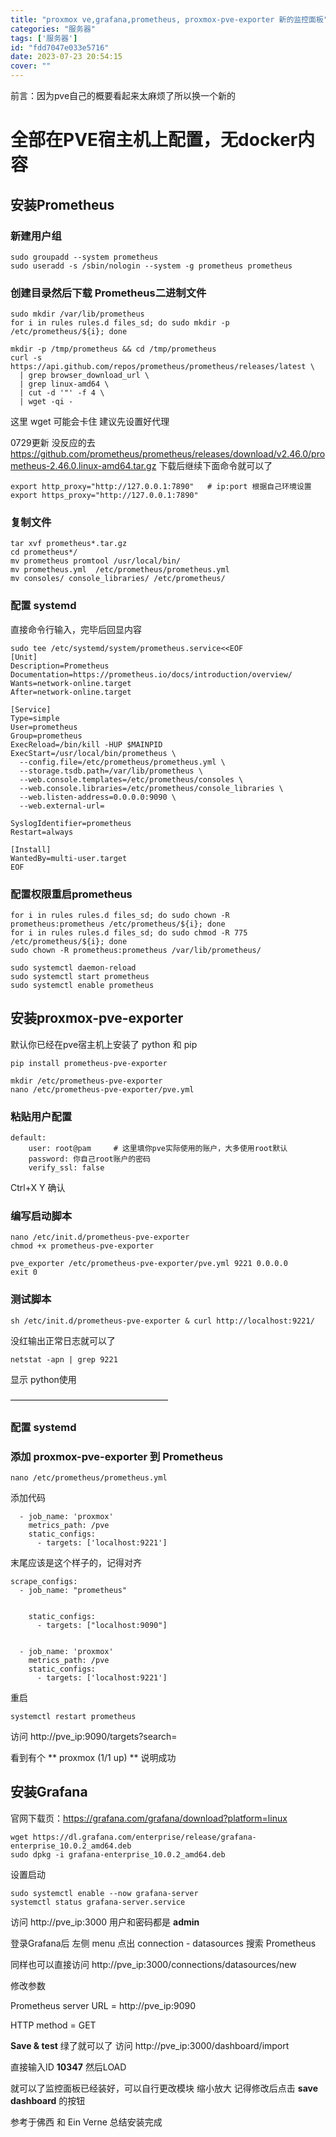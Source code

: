 ```yaml
---
title: "proxmox ve,grafana,prometheus, proxmox-pve-exporter 新的监控面板"
categories: "服务器"
tags: ['服务器']
id: "fdd7047e033e5716"
date: 2023-07-23 20:54:15
cover: ""
---
```


前言：因为pve自己的概要看起来太麻烦了所以换一个新的



# 全部在PVE宿主机上配置，无docker内容



## 安装Prometheus

### 新建用户组

```
sudo groupadd --system prometheus
sudo useradd -s /sbin/nologin --system -g prometheus prometheus
```
### 创建目录然后下载 Prometheus二进制文件

```
sudo mkdir /var/lib/prometheus
for i in rules rules.d files_sd; do sudo mkdir -p /etc/prometheus/${i}; done

mkdir -p /tmp/prometheus && cd /tmp/prometheus
curl -s https://api.github.com/repos/prometheus/prometheus/releases/latest \
  | grep browser_download_url \
  | grep linux-amd64 \
  | cut -d '"' -f 4 \
  | wget -qi -
```
这里 wget 可能会卡住  建议先设置好代理

0729更新 没反应的去 https://github.com/prometheus/prometheus/releases/download/v2.46.0/prometheus-2.46.0.linux-amd64.tar.gz
下载后继续下面命令就可以了


```
export http_proxy="http://127.0.0.1:7890"   # ip:port 根据自己环境设置
export https_proxy="http://127.0.0.1:7890"
```


### 复制文件
```
tar xvf prometheus*.tar.gz
cd prometheus*/
mv prometheus promtool /usr/local/bin/
mv prometheus.yml  /etc/prometheus/prometheus.yml
mv consoles/ console_libraries/ /etc/prometheus/
```



### 配置 systemd
直接命令行输入，完毕后回显内容

```
sudo tee /etc/systemd/system/prometheus.service<<EOF
[Unit]
Description=Prometheus
Documentation=https://prometheus.io/docs/introduction/overview/
Wants=network-online.target
After=network-online.target

[Service]
Type=simple
User=prometheus
Group=prometheus
ExecReload=/bin/kill -HUP $MAINPID
ExecStart=/usr/local/bin/prometheus \
  --config.file=/etc/prometheus/prometheus.yml \
  --storage.tsdb.path=/var/lib/prometheus \
  --web.console.templates=/etc/prometheus/consoles \
  --web.console.libraries=/etc/prometheus/console_libraries \
  --web.listen-address=0.0.0.0:9090 \
  --web.external-url=

SyslogIdentifier=prometheus
Restart=always

[Install]
WantedBy=multi-user.target
EOF
```

### 配置权限重启prometheus
```
for i in rules rules.d files_sd; do sudo chown -R prometheus:prometheus /etc/prometheus/${i}; done
for i in rules rules.d files_sd; do sudo chmod -R 775 /etc/prometheus/${i}; done
sudo chown -R prometheus:prometheus /var/lib/prometheus/

sudo systemctl daemon-reload
sudo systemctl start prometheus
sudo systemctl enable prometheus
```



## 安装proxmox-pve-exporter

默认你已经在pve宿主机上安装了 python 和 pip 

```
pip install prometheus-pve-exporter

```

```
mkdir /etc/prometheus-pve-exporter
nano /etc/prometheus-pve-exporter/pve.yml

```
### 粘贴用户配置
```
default:
	user: root@pam     # 这里填你pve实际使用的账户，大多使用root默认
	password: 你自己root账户的密码
	verify_ssl: false
```

Ctrl+X  Y 确认

### 编写启动脚本

```
nano /etc/init.d/prometheus-pve-exporter
chmod +x prometheus-pve-exporter
```
```
pve_exporter /etc/prometheus-pve-exporter/pve.yml 9221 0.0.0.0
exit 0
```

### 测试脚本
```
sh /etc/init.d/prometheus-pve-exporter & curl http://localhost:9221/
```

没红输出正常日志就可以了

```
netstat -apn | grep 9221
```
显示 python使用

——————————————————


### 配置 systemd






### 添加 proxmox-pve-exporter 到 Prometheus


```
nano /etc/prometheus/prometheus.yml
```
添加代码

```
  - job_name: 'proxmox'
    metrics_path: /pve
    static_configs:
      - targets: ['localhost:9221']

```


末尾应该是这个样子的，记得对齐

```
scrape_configs:
  - job_name: "prometheus"


    static_configs:
      - targets: ["localhost:9090"]


  - job_name: 'proxmox'
    metrics_path: /pve
    static_configs:
      - targets: ['localhost:9221']
```


重启

```
systemctl restart prometheus
```



访问 http://pve_ip:9090/targets?search=

看到有个  ** proxmox (1/1 up) **   说明成功




## 安装Grafana

官网下载页：https://grafana.com/grafana/download?platform=linux


```
wget https://dl.grafana.com/enterprise/release/grafana-enterprise_10.0.2_amd64.deb
sudo dpkg -i grafana-enterprise_10.0.2_amd64.deb
```

设置启动

```
sudo systemctl enable --now grafana-server
systemctl status grafana-server.service
```

访问 http://pve_ip:3000  用户和密码都是 **admin**

登录Grafana后
左侧 menu 点出 connection - datasources 搜索 Prometheus

同样也可以直接访问 http://pve_ip:3000/connections/datasources/new  

修改参数

Prometheus server URL = http://pve_ip:9090

HTTP method = GET

**Save & test**   绿了就可以了
访问 http://pve_ip:3000/dashboard/import

直接输入ID  **10347**   然后LOAD

就可以了监控面板已经装好，可以自行更改模块  缩小放大 记得修改后点击 **save dashboard** 的按钮

参考于佛西 和 Ein Verne 
总结安装完成